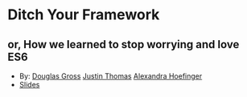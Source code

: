 # Ditch Your Framework
## or, How we learned to stop worrying and love ES6

* By:
  [Douglas Gross](http://twitter.com/therealgrogg)
  [Justin Thomas](http://twitter.com/justinsthomas)
  [Alexandra Hoefinger](http://twitter.com/ahoefinger)
* [Slides](http://uolabs.com/ditchyourframework.pdf)
